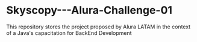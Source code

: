 # Skyscopy---Alura-Challenge-01
This repository stores the project proposed by Alura LATAM in the context of a Java's capacitation for BackEnd Development
